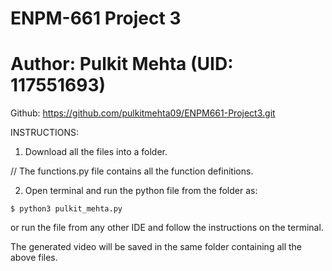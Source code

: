 # ENPM-661 Project 3
# Author: Pulkit Mehta (UID: 117551693) 

Github: https://github.com/pulkitmehta09/ENPM661-Project3.git

INSTRUCTIONS:

1. Download all the files into a folder.

// The functions.py file contains all the function definitions.

2. Open terminal and run the python file from the folder as:

```
$ python3 pulkit_mehta.py 
```

or run the file from any other IDE and follow the instructions on the terminal.

The generated video will be saved in the same folder containing all the above files.
